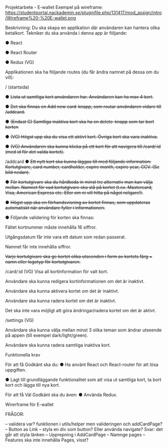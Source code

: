 Projektarbete - E-wallet
Exempel på wireframe: https://studentportal.nackademin.se/pluginfile.php/131417/mod_assign/intro/Wireframe%20-%20E-wallet.png

Beskrivning: Du ska skapa en applikation där användaren kan hantera olika betalkort. Tekniker du ska använda i denna app är följande:

● React

● React Router

● Redux (VG)

Applikationen ska ha följande routes (du får ändra namnet på dessa om du vill):

/ (startsida)

● ~~Lista ut samtliga kort användaren har. Användaren kan ha max 4 kort.~~

● ~~Det ska finnas en Add new card-knapp, som routar användaren vidare till /addcard.~~

● ~~(Endast G) Samtliga inaktiva kort ska ha en delete-knapp som tar bort korten~~

● ~~(VG) Högst upp ska du visa ett aktivt kort. Övriga kort ska vara inaktiva.~~

● ~~(VG) Användaren ska kunna klicka på ett kort för att navigera till /card/:id (med id för det valda kortet).~~

/addcard
● ~~Ett nytt kort ska kunna läggas till med följande information: Kortutgivare, card number, cardholder, expire month, expire year, CCV. (Se bild nedan).~~

● ~~För kortutgivare ska du hårdkoda in minst tre alternativ man kan välja mellan. Namnet för vad kortutgivare ska stå på kortet (t.ex. Mastercard, Visa, American Express etc. Eller om ni vill hitta på något roligare!).~~

● ~~Högst upp ska en förhandsvisning av kortet finnas, som uppdateras automatiskt när användare fyller i informationen.~~

● Följande validering för korten ska finnas:

Fältet kortnummer måste innehålla 16 siffror.

Utgångsdatum får inte vara ett datum som redan passerat.

Namnet får inte innehålla siffror.

~~Varje kortutgivare ska ge kortet olika utseenden i form av kortets färg + namn eller logotyp för kortutgivaren.~~

/card/:id (VG)
Visa all kortinformation för valt kort.

Användare ska kunna redigera kortinformationen om det är inaktivt.

Användare ska kunna aktivera kortet om det är inaktivt.

Användare ska kunna radera kortet om det är inaktivt.

Det ska inte vara möjligt att göra ändringar/radera kortet om det är aktivt.

/settings (VG)

Användare ska kunna välja mellan minst 3 olika teman som ändrar utseende på appen (till exempel dark/light/green).

Användare ska kunna radera samtliga inaktiva kort.

Funktionella krav

För att få Godkänt ska du:
● Ha använt React och React-router för att lösa uppgiften.

● Lagt till grundläggande funktionalitet som att visa ut samtliga kort, ta bort kort och lägga till nya kort.

För att få Väl Godkänt ska du även:
● Använda Redux.

Wirerframe för E-wallet

FRÅGOR:

– validera var? funktionen i utils/helper men valideringen och addCardPage?
– Button as Link – styla en div som button? Eller använda navigate? Svar: det går att styla länken
– Upprepning i AddCardPage
– Namnge pages
– Features ska inte innehålla Pages, visst?
